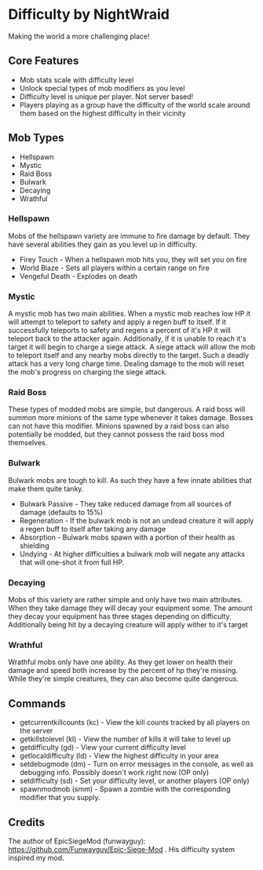 # Difficulty by NightWraid
Making the world a more challenging place!

## Core Features
* Mob stats scale with difficulty level
* Unlock special types of mob modifiers as you level
* Difficulty level is unique per player. Not server based!
* Players playing as a group have the difficulty of the world scale around them based on the highest difficulty in their vicinity

## Mob Types
* Hellspawn
* Mystic
* Raid Boss
* Bulwark
* Decaying
* Wrathful

### Hellspawn
Mobs of the hellspawn variety are immune to fire damage by default. They have several abilities they gain as you level up in difficulty. 

* Firey Touch - When a hellspawn mob hits you, they will set you on fire
* World Blaze - Sets all players within a certain range on fire
* Vengeful Death - Explodes on death

### Mystic 
A mystic mob has two main abilities. When a mystic mob reaches low HP it will attempt to teleport to safety and apply a regen buff to itself. If it successfully teleports to safety and regens a percent of it's HP it will teleport back to the attacker again. Additionally, if it is unable to reach it's target it will begin to charge a siege attack. A siege attack will allow the mob to teleport itself and any nearby mobs directly to the target. Such a deadly attack has a very long charge time. Dealing damage to the mob will reset the mob's progress on charging the siege attack.

### Raid Boss
These types of modded mobs are simple, but dangerous. A raid boss will summon more minions of the same type whenever it takes damage. Bosses can not have this modifier. Minions spawned by a raid boss can also potentially be modded, but they cannot possess the raid boss mod themselves.

### Bulwark
Bulwark mobs are tough to kill. As such they have a few innate abilities that make them quite tanky.

* Bulwark Passive - They take reduced damage from all sources of damage (defaults to 15%)
* Regeneration - If the bulwark mob is not an undead creature it will apply a regen buff to itself after taking any damage
* Absorption - Bulwark mobs spawn with a portion of their health as shielding
* Undying - At higher difficulties a bulwark mob will negate any attacks that will one-shot it from full HP. 

### Decaying
Mobs of this variety are rather simple and only have two main attributes. When they take damage they will decay your equipment some. The amount they decay your equipment has three stages depending on difficulty. Additionally being hit by a decaying creature will apply wither to it's target

### Wrathful
Wrathful mobs only have one ability. As they get lower on health their damage and speed both increase by the percent of hp they're missing. While they're simple creatures, they can also become quite dangerous. 

## Commands
* getcurrentkillcounts (kc) - View the kill counts tracked by all players on the server
* getkillstolevel (kl) - View the number of kills it will take to level up
* getdifficulty (gd) - View your current difficulty level
* getlocaldifficulty (ld) - View the highest difficulty in your area
* setdebugmode (dm) - Turn on error messages in the console, as well as debugging info. Possibly doesn't work right now (OP only)
* setdifficulty (sd) - Set your difficulty level, or another players (OP only)
* spawnmodmob (smm) - Spawn a zombie with the corresponding modifier that you supply. 

## Credits
The author of EpicSiegeMod (funwayguy): https://github.com/Funwayguy/Epic-Siege-Mod . His difficulty system inspired my mod.
